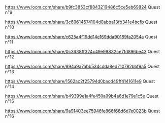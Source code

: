 https://www.loom.com/share/b9fc3853cf8843219486c5ce5eb69824 Quest n°9

https://www.loom.com/share/3c60614574104d0abba13fb341e4bcfb Quest n°10

https://www.loom.com/share/c625a4f19dd14e169dda90189fa2054a Quest n°11

https://www.loom.com/share/0c3638ff324c49e98832ce7fd896be43 Quest n°12

https://www.loom.com/share/894a9a7abb534cdda8ed710782bbf9a5 Quest n°13

https://www.loom.com/share/1562ac2f25794d0bacd49ff4141611e9 Quest n°14

https://www.loom.com/share/b49399e1a4fe450a99b4a6d1e79e1c5e Quest n°15

https://www.loom.com/share/9a91403ee75946fe866f66d6d7e0023b Quest n°16

